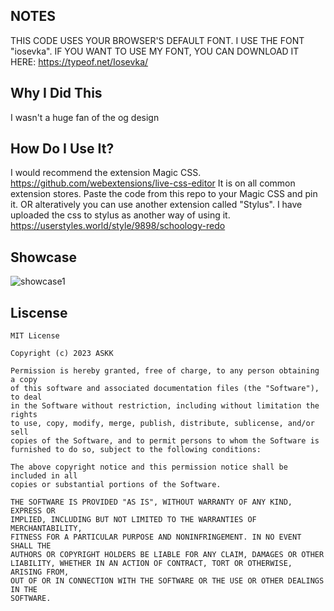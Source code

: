 ## NOTES

THIS CODE USES YOUR BROWSER'S DEFAULT FONT. I USE THE FONT "iosevka".
IF YOU WANT TO USE MY FONT, YOU CAN DOWNLOAD IT HERE: https://typeof.net/Iosevka/

## Why I Did This

I wasn't a huge fan of the og design

## How Do I Use It?

I would recommend the extension Magic CSS.
https://github.com/webextensions/live-css-editor
It is on all common extension stores.
Paste the code from this repo to your Magic CSS and pin it.
OR alteratively you can use another extension called "Stylus".
I have uploaded the css to stylus as another way of using it.
https://userstyles.world/style/9898/schoology-redo

## Showcase
![showcase1](https://github.com/ASKiere/Schoology-Redesign/assets/102436728/fa5fb21f-1e05-410a-82f3-d6f298d4105e)

## Liscense
```
MIT License

Copyright (c) 2023 ASKK

Permission is hereby granted, free of charge, to any person obtaining a copy
of this software and associated documentation files (the "Software"), to deal
in the Software without restriction, including without limitation the rights
to use, copy, modify, merge, publish, distribute, sublicense, and/or sell
copies of the Software, and to permit persons to whom the Software is
furnished to do so, subject to the following conditions:

The above copyright notice and this permission notice shall be included in all
copies or substantial portions of the Software.

THE SOFTWARE IS PROVIDED "AS IS", WITHOUT WARRANTY OF ANY KIND, EXPRESS OR
IMPLIED, INCLUDING BUT NOT LIMITED TO THE WARRANTIES OF MERCHANTABILITY,
FITNESS FOR A PARTICULAR PURPOSE AND NONINFRINGEMENT. IN NO EVENT SHALL THE
AUTHORS OR COPYRIGHT HOLDERS BE LIABLE FOR ANY CLAIM, DAMAGES OR OTHER
LIABILITY, WHETHER IN AN ACTION OF CONTRACT, TORT OR OTHERWISE, ARISING FROM,
OUT OF OR IN CONNECTION WITH THE SOFTWARE OR THE USE OR OTHER DEALINGS IN THE
SOFTWARE.
```
